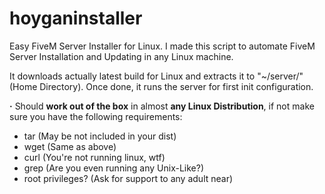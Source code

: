 # hoyganinstaller
Easy FiveM Server Installer for Linux.
I made this script to automate FiveM Server Installation and Updating in any Linux machine.

It downloads actually latest build for Linux and extracts it to "~/server/" (Home Directory).
Once done, it runs the server for first init configuration.

**·** Should **work out of the box** in almost **any Linux Distribution**, if not make sure you have the following requirements:
  - tar               (May be not included in your dist)
  - wget              (Same as above)
  - curl              (You're not running linux, wtf)
  - grep              (Are you even running any Unix-Like?)
  - root privileges?  (Ask for support to any adult near)
